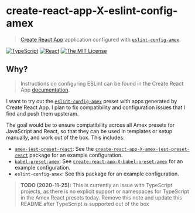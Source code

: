 # create-react-app-X-eslint-config-amex

> [Create React App](https://create-react-app.dev/) application configured with [`eslint-config-amex`][].

[![TypeScript](https://img.shields.io/badge/typescript%20-%23007ACC.svg?&style=for-the-badge&logo=typescript&logoColor=white)][ts] [![React](https://img.shields.io/badge/react%20-%2320232a.svg?&style=for-the-badge&logo=react&logoColor=%2361DAFB)][react] [![The MIT License](https://img.shields.io/github/license/igetgames/sparkle.svg?style=for-the-badge&logo=mit&logoColor=white)][mit]

[ts]: https://www.typescriptlang.org/ "TypeScript: Typed JavaScript at Any Scale."
[react]: https://www.reactjs.org/ "React – A JavaScript library for building user interfaces"
[mit]: https://opensource.org/licenses/MIT "The MIT License | Open Source Initiative"

## Why?

> Instructions on configuring ESLint can be found in the Create React App [documentation](https://create-react-app.dev/docs/setting-up-your-editor#extending-or-replacing-the-default-eslint-config).

I want to try out the [`eslint-config-amex`][] preset with apps generated by Create React App. I plan to fix compatibility and configuration issues that I find and push them upsteram.

The goal would be to ensure compatibility across all Amex presets for JavaScript and React, so that they can be used in templates or setup manually, and work out of the box. This includes:

- [`amex-jest-preset-react`]: See the [`create-react-app-X-amex-jest-preset-react`][] package for an example configuration.
- [`babel-preset-amex`][]: See [`create-react-app-X-babel-preset-amex`][] for an example configuration.
- `eslint-config-amex`: See this package for an example configuration.

> **TODO (2020-11-25):** This is currently an issue with TypeScript projects, as there is no explicit support or namespaces for TypeScript in the Amex React presets today. Remove this note and update this README after TypeScript is supported out of the box

[`amex-jest-preset-react`]: https://github.com/americanexpress/amex-jest-preset-react
[`babel-preset-amex`]: https://github.com/americanexpress/babel-preset-amex
[`eslint-config-amex`]: https://github.com/americanexpress/eslint-config-amex
[`create-react-app-X-amex-jest-preset-react`]: https://github.com/igetgames/sparkle/tree/main/packages/create-react-app-X-amex-jest-preset-react
[`create-react-app-X-babel-preset-amex`]: https://github.com/igetgames/sparkle/tree/main/packages/create-react-app-X-babel-preset-amex
[`create-react-app-X-eslint-config-amex`]: https://github.com/igetgames/sparkle/tree/main/packages/create-react-app-X-eslint-config-amex
